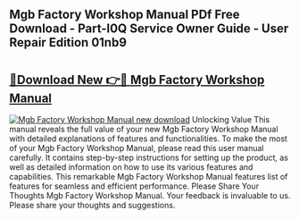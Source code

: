 ## Mgb Factory Workshop Manual PDf Free Download - Part-I0Q Service Owner Guide - User Repair Edition 01nb9

# <h2><a href="http://bc39121.oget.top/?id=Mgb+Factory+Workshop+Manual">🔗Download New 👉🔴 Mgb Factory Workshop Manual</a></h2>

[![Mgb Factory Workshop Manual new download](https://i.imgur.com/5g1atiW.png)](http://bc39121.oget.top/?id=Mgb+Factory+Workshop+Manual)
Unlocking Value This manual reveals the full value of your new Mgb Factory Workshop Manual with detailed explanations of features and functionalities. To make the most of your Mgb Factory Workshop Manual, please read this user manual carefully. It contains step-by-step instructions for setting up the product, as well as detailed information on how to use its various features and capabilities. This remarkable Mgb Factory Workshop Manual features list of features for seamless and efficient performance. Please Share Your Thoughts Mgb Factory Workshop Manual. Your feedback is invaluable to us. Please share your thoughts and suggestions.
